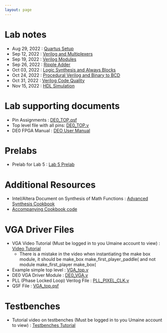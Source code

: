 ```yaml
---
layout: page
---
```

# Lab notes

- Aug 29, 2022 : [Quartus Setup]({{site.baseurl}}/lab_pdfs/ECE275_Lab1_Quartus_Setup.pdf)
- Sep 12, 2022 : [Verilog and Multiplexers]({{site.baseurl}}/lab_pdfs/ECE275_Lab2_Multiplexers_Verilog_and_Schematics.pdf)
- Sep 19, 2022 : [Verilog Modules]({{site.baseurl}}/lab_pdfs/ECE275_Lab3_Verilog_Modules.pdf)
- Sep 26, 2022 : [Ripple Adder]({{site.baseurl}}/lab_pdfs/ECE275_Lab4.pdf)
- Oct 03, 2022 : [Logic Synthesis and Always Blocks]({{site.baseurl}}/lab_pdfs/ECE275_Lab5.pdf)
- Oct 24, 2022 : [Procedural Verilog and Binary to BCD]({{site.baseurl}}/lab_pdfs/ECE275_Lab6.pdf)
- Oct 31, 2022  : [Verilog Code Quality]({{site.baseurl}}/lab_pdfs/ECE275_Lab7.pdf)
- Nov 15, 2022 : [HDL Simulation]({{site.baseurl}}/lab_pdfs/ECE275_Lab8.pdf)

# Lab supporting documents

- Pin Assignments : [DE0_TOP.qsf]({{site.baseurl}}/lab_pdfs/DE0_TOP.qsf)
- Top level file with all pins: [DE0_TOP.v]({{site.baseurl}}/lab_pdfs/DE0_TOP.qsf)
- DE0 FPGA Manual : [DEO User Manual](https://intel.com/content/dam/altera-www/global/en_US/portal/dsn/42/doc-us-dsnbk-42-5804152209-de0-user-manual.pdf)

# Prelabs

- Prelab for Lab 5 : [Lab 5 Prelab]({{site.baseurl}}/lab_pdfs/ECE275_Lab5_Prelab.pdf)

# Additional Resources

- Intel/Altera Document on Synthesis of Math Functions : [Advanced Synthesis Cookbook](https://intel.com/content/dam/www/programmable/us/en/pdfs/literature/manual/stx_cookbook.pdf)
- [Accompanying Cookbook code](https://github.com/thomasrussellmurphy/stx_cookbook)

# VGA Driver Files

- VGA Video Tutorial (Must be logged in to you Umaine account to view) : [Video Tutorial](https://drive.google.com/file/d/1KwSqLo8CvzKBAjxMmDpdbc_UMAonZH9S/view?usp=sharing)
	- There is a mistake in the video when instantiating the make box module, it should be make_box make_first_player_paddle( and not module make_first_player make_box(
- Example simple top level : [VGA_top.v]({{site.baseurl}}/lab_pdfs/final_project_vga_files/VGA_top.v)
- DE0 VGA Driver Module : [DE0_VGA.v]({{site.baseurl}}/lab_pdfs/final_project_vga_files/DE0_VGA.v)
- PLL (Phase Locked Loop) Verilog File : [PLL_PIXEL_CLK.v]({{site.baseurl}}/lab_pdfs/final_project_vga_files/PLL_PIXEL_CLK.v)
- QSF File : [VGA_top.qsf]({{site.baseurl}}/lab_pdfs/final_project_vga_files/VGA_top.qsf)

# Testbenches

- Tutorial video on testbenches (Must be logged in to you Umaine account to view) : [Testbenches Tutorial](https://drive.google.com/file/d/1_xbmeY4J0596vx63K-ubjDB998AcH6LX/view?usp=sharing)

